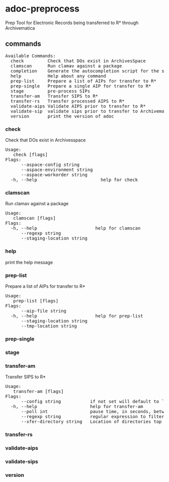 # adoc-preprocess
Prep Tool for Electronic Records being transferred to R* through Archivematica

## commands
<pre>
Available Commands:
  check         Check that DOs exist in ArchivesSpace
  clamscan      Run clamav against a package
  completion    Generate the autocompletion script for the specified shell
  help          Help about any command
  prep-list     Prepare a list of AIPs for transfer to R*
  prep-single   Prepare a single AIP for transfer to R*
  stage         pre-process SIPs
  transfer-am   Transfer SIPS to R*
  transfer-rs   Transfer processed AIPS to R*
  validate-aips Validate AIPS prior to transfer to R*
  validate-sip  validate sips prior to transfer to Archivematica
  version       print the version of adoc
</pre>
### check
Check that DOs exist in Archivesspace
<pre>
Usage:
   check [flags]
Flags:
      --aspace-config string
      --aspace-environment string
      --aspace-workorder string
  -h, --help                        help for check
</pre>
### clamscan
Run clamav against a package
<pre>
Usage:
   clamscan [flags]
Flags:
  -h, --help                      help for clamscan
      --regexp string
      --staging-location string
</pre>
### help
print the help message
### prep-list
Prepare a list of AIPs for transfer to R*
<pre>
Usage:
   prep-list [flags]
Flags:
      --aip-file string
  -h, --help                      help for prep-list
      --staging-location string
      --tmp-location string
</pre>
### prep-single
### stage 
### transfer-am
Transfer SIPS to R*
<pre>
Usage:
   transfer-am [flags]
Flags:
      --config string           if not set will default to `/home/'username'/.config/go-archivematica.yml
  -h, --help                    help for transfer-am
      --poll int                pause time, in seconds, between calls to Archivematica api to check status (default 5)
      --regexp string           regular expression to filter directory names to transfer to Archivmatica (default ".*")
      --xfer-directory string   Location of directories top transfer to Archivematica (required)
</pre>
### transfer-rs
### validate-aips
### validate-sips
### version